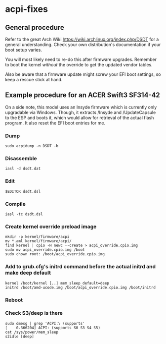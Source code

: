 # acpi-fixes

## General procedure

Refer to the great Arch Wiki https://wiki.archlinux.org/index.php/DSDT for a
general understanding. Check your own distribution's documentation if your boot
setup varies.

You will most likely need to re-do this after firmware upgrades. Remember to
boot the kernel *without* the override to get the updated vendor tables.

Also be aware that a firmware update might screw your EFI boot settings, so
keep a rescue stick at hand.


## Example procedure for an ACER Swift3 SF314-42

On a side note, this model uses an Insyde firmware which is currently only
upgradable via Windows. Though, it extracts /Insyde and /UpdateCapsule to the
ESP and boots it, which would allow for retrieval of the actual flash program.
It also reset the EFI boot entries for me.

### Dump
```
sudo acpidump -n DSDT -b
```
### Disassemble
```
iasl -d dsdt.dat
```
### Edit
```
$EDITOR dsdt.dsl
```
### Compile
```
iasl -tc dsdt.dsl
```
### Create kernel override preload image
```
mkdir -p kernel/firmware/acpi
mv *.aml kernel/firmware/acpi/
find kernel | cpio -H newc --create > acpi_override.cpio.img
sudo mv acpi_override.cpio.img /boot
sudo chown root: /boot/acpi_override.cpio.img
```
### Add to grub.cfg's initrd command before the actual initrd and make deep default
```
kernel /boot/kernel [..] mem_sleep_default=deep
initrd /boot/amd-ucode.img /boot/acpi_override.cpio.img /boot/initrd
```
### Reboot
### Check S3/deep is there
```
sudo dmesg | grep 'ACPI:\ (supports'
[    0.366204] ACPI: (supports S0 S3 S4 S5)
cat /sys/power/mem_sleep
s2idle [deep]
```
